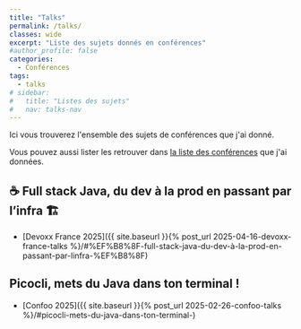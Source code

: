 ```yaml
---
title: "Talks"
permalink: /talks/
classes: wide
excerpt: "Liste des sujets donnés en conférences"
#author_profile: false
categories:
  - Conférences
tags:
  - talks
# sidebar:
#   title: "Listes des sujets"
#   nav: talks-nav
---
```


Ici vous trouverez l'ensemble des sujets de conférences que j'ai donné.

Vous pouvez aussi lister les retrouver dans [la liste des conférences](/conferences) que j'ai données.

## ☕️ Full stack Java, du dev à la prod en passant par l’infra 🏗️
- [Devoxx France 2025]({{ site.baseurl }}{% post_url 2025-04-16-devoxx-france-talks %}/#%EF%B8%8F-full-stack-java-du-dev-à-la-prod-en-passant-par-linfra-%EF%B8%8F)

## Picocli, mets du Java dans ton terminal !
- [Confoo 2025]({{ site.baseurl }}{% post_url 2025-02-26-confoo-talks %}/#picocli-mets-du-java-dans-ton-terminal-)
